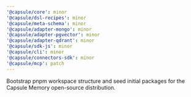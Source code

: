 ```yaml
---
'@capsule/core': minor
'@capsule/dsl-recipes': minor
'@capsule/meta-schema': minor
'@capsule/adapter-mongo': minor
'@capsule/adapter-pgvector': minor
'@capsule/adapter-qdrant': minor
'@capsule/sdk-js': minor
'@capsule/cli': minor
'@capsule/connectors-sdk': minor
'@capsule/mcp': patch
---
```


Bootstrap pnpm workspace structure and seed initial packages for the Capsule Memory open-source distribution.
